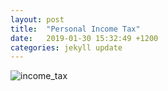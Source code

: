 ```yaml
---
layout: post
title:  "Personal Income Tax"
date:   2019-01-30 15:32:49 +1200
categories: jekyll update
---
```


![income_tax](https://eric-mei.github.io/blog/image/income_tax_rate.png)
